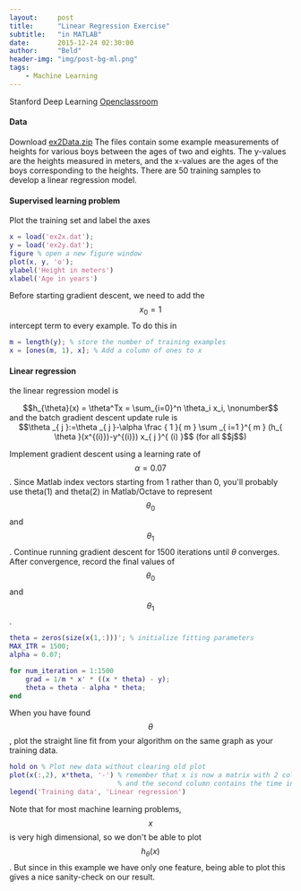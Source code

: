 ```yaml
---
layout:     post
title:      "Linear Regression Exercise"
subtitle:   "in MATLAB"
date:       2015-12-24 02:30:00
author:     "Beld"
header-img: "img/post-bg-ml.png"
tags:
    - Machine Learning
---
```


Stanford Deep Learning [Openclassroom](http://openclassroom.stanford.edu/MainFolder/DocumentPage.php?course=DeepLearning&doc=exercises/ex2/ex2.html)

#### Data

Download [ex2Data.zip](http://openclassroom.stanford.edu/MainFolder/courses/DeepLearning/exercises/ex2materials/ex2Data.zip)
The files contain some example measurements of heights for various boys between the ages of two and eights. The y-values are the heights measured in meters, and the x-values are the ages of the boys corresponding to the heights.
There are 50 training samples to develop a linear regression model.

#### Supervised learning problem
Plot the training set and label the axes

```Matlab
x = load('ex2x.dat');
y = load('ex2y.dat');
figure % open a new figure window
plot(x, y, 'o');
ylabel('Height in meters')
xlabel('Age in years')
```

Before starting gradient descent, we need to add the $$x_0 = 1$$ intercept term to every example. To do this in

```Matlab
m = length(y); % store the number of training examples
x = [ones(m, 1), x]; % Add a column of ones to x
```

#### Linear regression

the linear regression model is
<center>$$h_{\theta}(x) = \theta^Tx = \sum_{i=0}^n \theta_i x_i, \nonumber$$</center>
and the batch gradient descent update rule is
<center>$$\theta _{ j }:=\theta _{ j }-\alpha \frac { 1 }{ m } \sum _{ i=1 }^{ m } (h_{ \theta }(x^{(i)})-y^{(i)}) x_{ j }^{ (i) }$$  (for all $$j$$)</center>

Implement gradient descent using a learning rate of $$\alpha = 0.07$$. Since Matlab index vectors starting from 1 rather than 0, you'll probably use theta(1) and theta(2) in Matlab/Octave to represent $$\theta_0$$ and $$\theta_1$$.
Continue running gradient descent for 1500 iterations until $\theta$ converges. After convergence, record the final values of $$\theta_0$$ and $$\theta_1$$.

```Matlab
theta = zeros(size(x(1,:)))'; % initialize fitting parameters
MAX_ITR = 1500;
alpha = 0.07;

for num_iteration = 1:1500
    grad = 1/m * x' * ((x * theta) - y);
    theta = theta - alpha * theta;
end
```

When you have found $$\theta$$, plot the straight line fit from your algorithm on the same graph as your training data.

```Matlab
hold on % Plot new data without clearing old plot
plot(x(:,2), x*theta, '-') % remember that x is now a matrix with 2 columns
                           % and the second column contains the time info
legend('Training data', 'Linear regression')
```

Note that for most machine learning problems, $$x$$ is very high dimensional, so we don't be able to plot $$h_\theta(x)$$. But since in this example we have only one feature, being able to plot this gives a nice sanity-check on our result.

